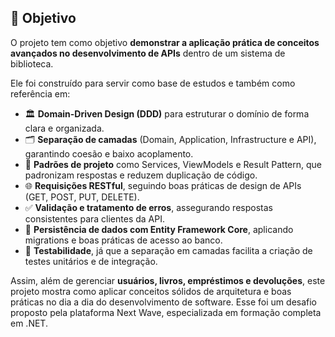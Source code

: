 ## 🚀 Objetivo

O projeto tem como objetivo **demonstrar a aplicação prática de conceitos avançados no desenvolvimento de APIs** dentro de um sistema de biblioteca.

Ele foi construído para servir como base de estudos e também como referência em:

* 🏛️ **Domain-Driven Design (DDD)** para estruturar o domínio de forma clara e organizada.
* 🗂️ **Separação de camadas** (Domain, Application, Infrastructure e API), garantindo coesão e baixo acoplamento.
* 🔄 **Padrões de projeto** como Services, ViewModels e Result Pattern, que padronizam respostas e reduzem duplicação de código.
* 🌐 **Requisições RESTful**, seguindo boas práticas de design de APIs (GET, POST, PUT, DELETE).
* ✅ **Validação e tratamento de erros**, assegurando respostas consistentes para clientes da API.
* 💾 **Persistência de dados com Entity Framework Core**, aplicando migrations e boas práticas de acesso ao banco.
* 🧪 **Testabilidade**, já que a separação em camadas facilita a criação de testes unitários e de integração.

Assim, além de gerenciar **usuários, livros, empréstimos e devoluções**, este projeto mostra como aplicar conceitos sólidos de arquitetura e boas práticas no dia a dia do desenvolvimento de software.
Esse foi um desafio proposto pela plataforma Next Wave, especializada em formação completa em .NET.
